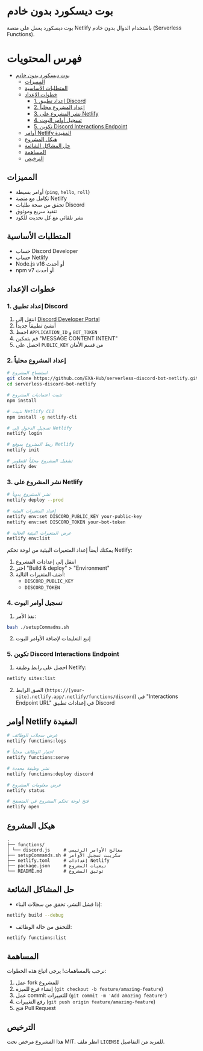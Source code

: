 # بوت ديسكورد بدون خادم

بوت ديسكورد يعمل على منصة Netlify باستخدام الدوال بدون خادم (Serverless Functions).

# فهرس المحتويات

- [بوت ديسكورد بدون خادم](#بوت-ديسكورد-بدون-خادم)
  - [المميزات](#المميزات)
  - [المتطلبات الأساسية](#المتطلبات-الأساسية)
  - [خطوات الإعداد](#خطوات-الإعداد)
    - [1. إعداد تطبيق Discord](#1-إعداد-تطبيق-discord)
    - [2. إعداد المشروع محلياً](#2-إعداد-المشروع-محلياً)
    - [3. نشر المشروع على Netlify](#3-نشر-المشروع-على-netlify)
    - [4. تسجيل أوامر البوت](#4-تسجيل-أوامر-البوت)
    - [5. تكوين Discord Interactions Endpoint](#5-تكوين-discord-interactions-endpoint)
  - [أوامر Netlify المفيدة](#أوامر-netlify-المفيدة)
  - [هيكل المشروع](#هيكل-المشروع)
  - [حل المشاكل الشائعة](#حل-المشاكل-الشائعة)
  - [المساهمة](#المساهمة)
  - [الترخيص](#الترخيص)

<!-- Created by https://github.com/ekalinin/github-markdown-toc -->

## المميزات

- أوامر بسيطة (`ping`, `hello`, `roll`)
- تكامل مع منصة Netlify
- تحقق من صحة طلبات Discord
- تنفيذ سريع وموثوق
- نشر تلقائي مع كل تحديث للكود

## المتطلبات الأساسية

- حساب Discord Developer
- حساب Netlify
- Node.js v16 أو أحدث
- npm v7 أو أحدث

## خطوات الإعداد

### 1. إعداد تطبيق Discord

1. انتقل إلى [Discord Developer Portal](https://discord.com/developers/applications)
2. أنشئ تطبيقاً جديداً
3. احفظ `APPLICATION_ID` و `BOT_TOKEN`
4. قم بتمكين "MESSAGE CONTENT INTENT"
5. احصل على `PUBLIC_KEY` من قسم الأمان

### 2. إعداد المشروع محلياً

```bash
# استنساخ المشروع
git clone https://github.com/EXA-Hub/serverless-discord-bot-netlify.git
cd serverless-discord-bot-netlify

# تثبيت اعتماديات المشروع
npm install

# تثبيت Netlify CLI
npm install -g netlify-cli

# تسجيل الدخول إلى Netlify
netlify login

# ربط المشروع بموقع Netlify
netlify init

# تشغيل المشروع محلياً للتطوير
netlify dev
```

### 3. نشر المشروع على Netlify

```bash
# نشر المشروع يدوياً
netlify deploy --prod

# إعداد المتغيرات البيئية
netlify env:set DISCORD_PUBLIC_KEY your-public-key
netlify env:set DISCORD_TOKEN your-bot-token

# عرض المتغيرات البيئية الحالية
netlify env:list
```

يمكنك أيضاً إعداد المتغيرات البيئية من لوحة تحكم Netlify:

1. انتقل إلى إعدادات المشروع
2. اختر "Build & deploy" > "Environment"
3. أضف المتغيرات التالية:
   - `DISCORD_PUBLIC_KEY`
   - `DISCORD_TOKEN`

### 4. تسجيل أوامر البوت

1. نفذ الأمر:

```bash
bash ./setupCommadns.sh
```

2. إتبع التعليمات لإضافة الأوامر للبوت

### 5. تكوين Discord Interactions Endpoint

1. احصل على رابط وظيفة Netlify:

```bash
netlify sites:list
```

2. الصق الرابط (`https://[your-site].netlify.app/.netlify/functions/discord`) في "Interactions Endpoint URL" في إعدادات تطبيق Discord

## أوامر Netlify المفيدة

```bash
# عرض سجلات الوظائف
netlify functions:logs

# اختبار الوظائف محلياً
netlify functions:serve

# نشر وظيفة محددة
netlify functions:deploy discord

# عرض معلومات المشروع
netlify status

# فتح لوحة تحكم المشروع في المتصفح
netlify open
```

## هيكل المشروع

```shell
.
├── functions/
│ └── discord.js     # معالج الأوامر الرئيسي
├── setupCommands.sh # سكريبت تسجيل الأوامر
├── netlify.toml     # إعدادات Netlify
├── package.json     # تبعيات المشروع
└── README.md        # توثيق المشروع
```

## حل المشاكل الشائعة

- إذا فشل النشر، تحقق من سجلات البناء:

```bash
netlify build --debug
```

- للتحقق من حالة الوظائف:

```bash
netlify functions:list
```

## المساهمة

نرحب بالمساهمات! يرجى اتباع هذه الخطوات:

1. عمل fork للمشروع
2. إنشاء فرع للميزة (`git checkout -b feature/amazing-feature`)
3. عمل commit للتغييرات (`git commit -m 'Add amazing feature'`)
4. رفع التغييرات (`git push origin feature/amazing-feature`)
5. فتح Pull Request

## الترخيص

هذا المشروع مرخص تحت MIT. انظر ملف `LICENSE` للمزيد من التفاصيل.
